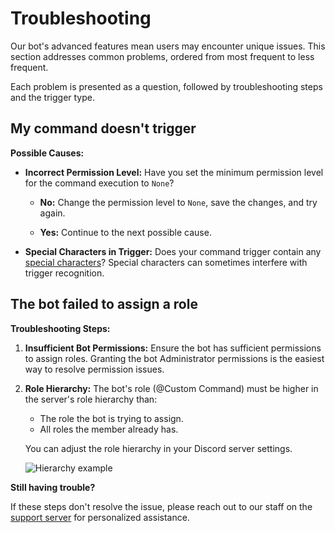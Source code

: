 # Troubleshooting

Our bot's advanced features mean users may encounter unique issues. This section addresses common problems, ordered from most frequent to less frequent.

Each problem is presented as a question, followed by troubleshooting steps and the trigger type.

## My command doesn't trigger  <Badge type="tip" text="Word" vertical="middle" />

**Possible Causes:**

*   **Incorrect Permission Level:** Have you set the minimum permission level for the command execution to `None`?

    *   **No:** Change the permission level to `None`, save the changes, and try again.

    *   **Yes:** Continue to the next possible cause.

*   **Special Characters in Trigger:** Does your command trigger contain any [special characters](../CodeReferences/specialCharacters)? Special characters can sometimes interfere with trigger recognition.

## The bot failed to assign a role

**Troubleshooting Steps:**

1.  **Insufficient Bot Permissions:** Ensure the bot has sufficient permissions to assign roles.  Granting the bot Administrator permissions is the easiest way to resolve permission issues.

2.  **Role Hierarchy:**  The bot's role (@Custom Command) must be higher in the server's role hierarchy than:
    *   The role the bot is trying to assign.
    *   All roles the member already has.

    You can adjust the role hierarchy in your Discord server settings.

    ![Hierarchy example](https://media.discordapp.net/attachments/857273141968371732/964741875179356180/unknown.png?width=497&height=593 "Role Hierarchy Example")

**Still having trouble?**

If these steps don't resolve the issue, please reach out to our staff on the [support server](https://ccommandsbot.com/join) for personalized assistance.